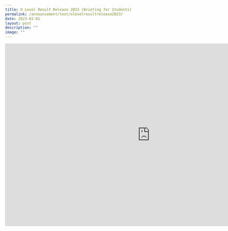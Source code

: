 ```yaml
---
title: O Level Result Release 2023 (Briefing for Students)
permalink: /announcement/test/olevelresultrelease2023/
date: 2023-02-01
layout: post
description: ""
image: ""
---
```

<iframe src="https://docs.google.com/gview?url=https://staging.d1y2kgkshfhsca.amplifyapp.com/files/Singapore%20Amazing%20Flying%20Machine%20Competition%20news%20NV%20website%20vetted.pdf&embedded=true" style="width:950px; height:600px;" frameborder="0"></iframe> 
